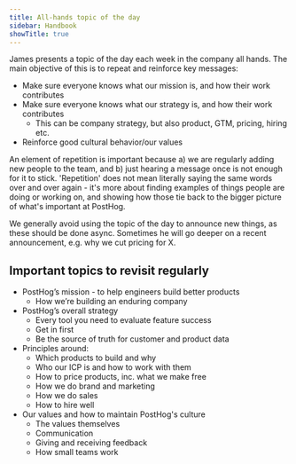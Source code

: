 ```yaml
---
title: All-hands topic of the day
sidebar: Handbook
showTitle: true
---
```


James presents a topic of the day each week in the company all hands. The main objective of this is to repeat and reinforce key messages:

-   Make sure everyone knows what our mission is, and how their work contributes
-   Make sure everyone knows what our strategy is, and how their work contributes
    -   This can be company strategy, but also product, GTM, pricing, hiring etc.
-   Reinforce good cultural behavior/our values

An element of repetition is important because a) we are regularly adding new people to the team, and b) just hearing a message once is not enough for it to stick. 'Repetition' does not mean literally saying the same words over and over again - it's more about finding examples of things people are doing or working on, and showing how those tie back to the bigger picture of what's important at PostHog.

We generally avoid using the topic of the day to announce new things, as these should be done async. Sometimes he will go deeper on a recent announcement, e.g. why we cut pricing for X.

## Important topics to revisit regularly

-   PostHog’s mission - to help engineers build better products
    -   How we’re building an enduring company
-   PostHog’s overall strategy
    -   Every tool you need to evaluate feature success
    -   Get in first
    -   Be the source of truth for customer and product data
-   Principles around:
    -   Which products to build and why
    -   Who our ICP is and how to work with them
    -   How to price products, inc. what we make free
    -   How we do brand and marketing
    -   How we do sales
    -   How to hire well
-   Our values and how to maintain PostHog's culture
    -   The values themselves
    -   Communication
    -   Giving and receiving feedback
    -   How small teams work
